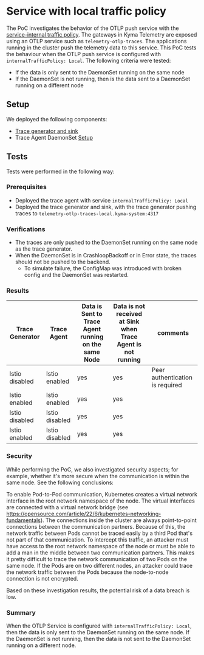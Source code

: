 # Service with local traffic policy

The PoC investigates the behavior of the OTLP push service with the [service-internal traffic policy](https://kubernetes.io/docs/concepts/services-networking/service-traffic-policy/#using-service-internal-traffic-policy).
The gateways in Kyma Telemetry are exposed using an OTLP service such as `telemetry-otlp-traces`.
The applications running in the cluster push the telemetry data to this service. This PoC tests the behaviour when the OTLP push service is configured with `internalTrafficPolicy: Local`.
The following criteria were tested:
- If the data is only sent to the DaemonSet running on the same node
- If the DaemonSet is not running, then is the data sent to a DaemonSet running on a different node

## Setup

We deployed the following components:
- [Trace generator and sink](./trace-gen.yaml)
- Trace Agent DaemonSet [Setup](./trace-agent.yaml)


## Tests
Tests were performed in the following way:
### Prerequisites
- Deployed the trace agent with service `internalTrafficPolicy: Local`
- Deployed the trace generator and sink, with the trace generator pushing traces to `telemetry-otlp-traces-local.kyma-system:4317`

### Verifications
- The traces are only pushed to the DaemonSet running on the same node as the trace generator.
- When the DaemonSet is in CrashloopBackoff or in Error state, the traces should not be pushed to the backend.
  - To simulate failure, the ConfigMap was introduced with broken config and the DaemonSet was restarted.


### Results

| Trace Generator | Trace Agent    | Data is Sent to Trace Agent running on the same Node | Data is not received at Sink when Trace Agent is not running | comments                        |
|-----------------|----------------|------------------------------------------------------|--------------------------------------------------------------|---------------------------------|
| Istio disabled  | Istio enabled  | yes                                                  | yes                                                          | Peer authentication is required |
| Istio  enabled  | Istio enabled  | yes                                                  | yes                                                          |                                 |
| Istio disabled  | Istio disabled | yes                                                  | yes                                                          |                                 |
| Istio enabled   | Istio disabled | yes                                                  | yes                                                          |                                 |


### Security
While performing the PoC, we also investigated security aspects; for example, whether it's more secure when the communication is within the same node. 
See the following conclusions:

To enable Pod-to-Pod communication, Kubernetes creates a virtual network interface in the root network namespace of the node. The virtual interfaces are connected with a virtual network bridge (see https://opensource.com/article/22/6/kubernetes-networking-fundamentals). The connections inside the cluster are always point-to-point connections between the communication partners. Because of this, the network traffic between Pods cannot be traced easily by a third Pod that's not part of that communication. To intercept this traffic, an attacker must have access to the root network namespace of the node or must be able to add a man in the middle between two communication partners. This makes it pretty difficult to trace the network communication of two Pods on the same node. If the Pods are on two different nodes, an attacker could trace the network traffic between the Pods because the node-to-node connection is not encrypted.

Based on these investigation results, the potential risk of a data breach is low.


### Summary

When the OTLP Service is configured with `internalTrafficPolicy: Local`, then the data is only sent to the DaemonSet running on the same node. If the DaemonSet is not running, then the data is not sent to the DaemonSet running on a different node.


